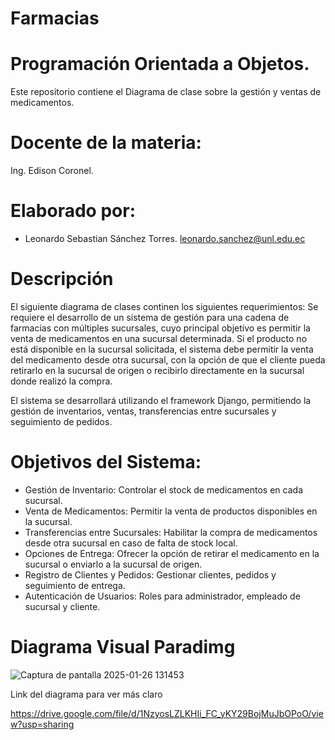 # Farmacias
# Programación Orientada a Objetos.
Este repositorio contiene el Diagrama de clase sobre la gestión y ventas de medicamentos.
# Docente de la materia:
Ing. Edison Coronel.
# Elaborado por: 
- Leonardo Sebastian Sánchez Torres.
  leonardo.sanchez@unl.edu.ec
# Descripción 
El siguiente diagrama de clases continen los siguientes requerimientos:
Se requiere el desarrollo de un sistema de gestión para una cadena de farmacias con múltiples sucursales, cuyo principal objetivo es permitir la venta de medicamentos en una sucursal determinada. Si el producto no está disponible en la sucursal solicitada, el sistema debe permitir la venta del medicamento desde otra sucursal, con la opción de que el cliente pueda retirarlo en la sucursal de origen o recibirlo directamente en la sucursal donde realizó la compra.

El sistema se desarrollará utilizando el framework Django, permitiendo la gestión de inventarios, ventas, transferencias entre sucursales y seguimiento de pedidos.

# Objetivos del Sistema:

- Gestión de Inventario: Controlar el stock de medicamentos en cada sucursal.
- Venta de Medicamentos: Permitir la venta de productos disponibles en la sucursal.
- Transferencias entre Sucursales: Habilitar la compra de medicamentos desde otra sucursal en caso de falta de stock local.
- Opciones de Entrega: Ofrecer la opción de retirar el medicamento en la sucursal o enviarlo a la sucursal de origen.
- Registro de Clientes y Pedidos: Gestionar clientes, pedidos y seguimiento de entrega.
- Autenticación de Usuarios: Roles para administrador, empleado de sucursal y cliente.

# Diagrama Visual Paradimg 

![Captura de pantalla 2025-01-26 131453](https://github.com/user-attachments/assets/765e6d74-54ec-4797-ba9e-57cea3c63559)

Link del diagrama para ver más claro

https://drive.google.com/file/d/1NzyosLZLKHIi_FC_yKY29BojMuJbOPoO/view?usp=sharing
